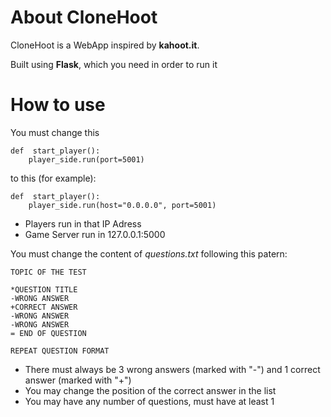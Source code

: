 # About CloneHoot

CloneHoot is a WebApp inspired by **kahoot.it**.

Built using **Flask**, which you need  in order to run it

# How to use

You must change this

    def  start_player():
	    player_side.run(port=5001)
	    
to this (for example):

    def  start_player():
	    player_side.run(host="0.0.0.0", port=5001)

 - Players run in that IP Adress
 - Game Server run in 127.0.0.1:5000

You must change the content of *questions.txt* following this patern:

    TOPIC OF THE TEST
    
    *QUESTION TITLE
    -WRONG ANSWER
    +CORRECT ANSWER
    -WRONG ANSWER
    -WRONG ANSWER
    = END OF QUESTION
    
    REPEAT QUESTION FORMAT


 - There must always be 3 wrong answers (marked with "-") and 1 correct answer (marked with "+")
 - You may change the position of the correct answer in the list
 - You may have any number of questions, must have at least 1
